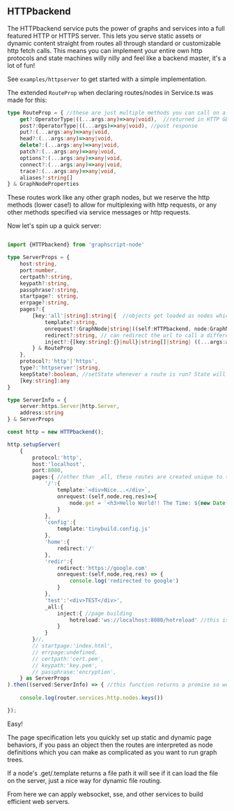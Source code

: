 ## HTTPbackend

The HTTPbackend service puts the power of graphs and services into a full featured HTTP or HTTPS server. This lets you serve static assets or dynamic content straight from routes all through standard or customizable http fetch calls. This means you can implement your entire own http protocols and state machines willy nilly and feel like a backend master, it's a lot of fun! 

See `examples/httpserver` to get started with a simple implementation.

The extended `RouteProp` when declaring routes/nodes in Service.ts was made for this:
```ts
type RouteProp = { //these are just multiple methods you can call on a route/node tag kind of like http requests but really it applies to any function you want to add to a route object if you specify that method even beyond these http themed names :D
    get?:OperatorType|((...args:any)=>any|void),  //returned in HTTP GET requests, defasults to the operator. Returned strings get posted as HTTP, or returned file paths will be evaluated as strings
    post?:OperatorType|((...args)=>any|void), //post response 
    put?:(...args:any)=>any|void,
    head?:(...args:any)=>any|void,
    delete?:(...args:any)=>any|void,
    patch?:(...args:any)=>any|void,
    options?:(...args:any)=>any|void,
    connect?:(...args:any)=>any|void,
    trace?:(...args:any)=>any|void,
    aliases?:string[] 
} & GraphNodeProperties


```

These routes work like any other graph nodes, but we reserve the http methods (lower case!) to allow for multiplexing with http requests, or any other methods specified via service messages or http requests.

Now let's spin up a quick server:

```ts

import {HTTPbackend} from 'graphscript-node'

type ServerProps = {
    host:string,
    port:number,
    certpath?:string, 
    keypath?:string,
    passphrase?:string,
    startpage?: string,
    errpage?:string,
    pages?:{
        [key:'all'|string]:string|{  //objects get loaded as nodes which you can modify props on
            template?:string,
            onrequest?:GraphNode|string|((self:HTTPbackend, node:GraphNode, request:http.IncomingMessage, response:http.ServerResponse)=>void), //run a function or node? the template, request and response are passed as arguments, you can write custom node logic within this function to customize inputs etc.
            redirect?:string, // can redirect the url to call a different route instead, e.g. '/':{redirect:'home'} sets the route passed to the receiver as 'home'
            inject?:{[key:string]:{}|null}|string[]|string| ((...args:any)=>any) //append html      
        } & RouteProp
    },
    protocol?:'http'|'https',
    type?:'httpserver'|string,
    keepState?:boolean, //setState whenever a route is run? State will be available at the address (same key of the object storing it here)
    [key:string]:any
}

type ServerInfo = {
    server:https.Server|http.Server,
    address:string
} & ServerProps

const http = new HTTPbackend();

http.setupServer(
    {
        protocol:'http',
        host:'localhost',
        port:8080,
        pages:{ //other than _all, these routes are created unique to this port. Specify any route props, as well as some custom properties for useful behaviors like custom request handling e.g. dynamic http, redirects, customizing file loads (if a valid file path is returned)
            '/':{
                template:`<div>Nice...</div>`,
                onrequest:(self,node,req,res)=>{ 
                    node.get = `<h3>Hello World!! The Time: ${new Date(Date.now()).toISOString()}</h3>`  
                }
            },
            'config':{
                template:'tinybuild.config.js'
            },
            'home':{
                redirect:'/'
            },
            'redir':{
                redirect:'https://google.com'
                onrequest:(self,node,req,res) => {
                    console.log('redirected to google')
                }
            },
            'test':'<div>TEST</div>',
            _all:{
                inject:{ //page building
                    hotreload:'ws://localhost:8080/hotreload' //this is a route that exists as dynamic content with input arguments, in this case it's a url, could pass objects etc in as arguments
                }
            }
        }//,
        // startpage:'index.html',
        // errpage:undefined,
        // certpath:'cert.pem', 
        // keypath:'key.pem',
        // passphrase:'encryption',
    } as ServerProps
).then((served:ServerInfo) => { //this function returns a promise so we can use .then, only explicitly async or promise-returning functions can be awaited or .then'd for good performance!
    
    console.log(router.services.http.nodes.keys())

});

```

Easy!

The page specification lets you quickly set up static and dynamic page behaviors, if you pass an object then the routes are interpreted as node definitions which you can make as complicated as you want to run graph trees.

If a node's .get/.template returns a file path it will see if it can load the file on the server, just a nice way for dynamic file routing. 

From here we can apply websocket, sse, and other services to build efficient web servers.